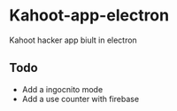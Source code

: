# Kahoot-app-electron
Kahoot hacker app biult in electron


## Todo
- Add a ingocnito mode
- Add a use counter with firebase